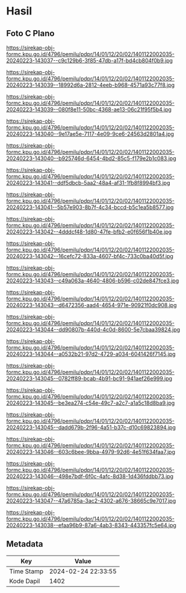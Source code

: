 # Hasil

## Foto C Plano

https://sirekap-obj-formc.kpu.go.id/4796/pemilu/pdpr/14/01/12/20/02/1401122002035-20240223-143037--c9c129b6-3f85-47db-a17f-bd4cb804f0b9.jpg

https://sirekap-obj-formc.kpu.go.id/4796/pemilu/pdpr/14/01/12/20/02/1401122002035-20240223-143039--18992d6a-2812-4eeb-b968-4571a93c77f8.jpg

https://sirekap-obj-formc.kpu.go.id/4796/pemilu/pdpr/14/01/12/20/02/1401122002035-20240223-143039--080f8e11-50bc-4368-ae13-06c21f95f5b4.jpg

https://sirekap-obj-formc.kpu.go.id/4796/pemilu/pdpr/14/01/12/20/02/1401122002035-20240223-143040--9e17ae5e-7117-4e09-9ce6-24563d2801a4.jpg

https://sirekap-obj-formc.kpu.go.id/4796/pemilu/pdpr/14/01/12/20/02/1401122002035-20240223-143040--b925746d-6454-4bd2-85c5-f179e2b1c083.jpg

https://sirekap-obj-formc.kpu.go.id/4796/pemilu/pdpr/14/01/12/20/02/1401122002035-20240223-143041--ddf5dbcb-5aa2-48a4-af31-1fb8f8994bf3.jpg

https://sirekap-obj-formc.kpu.go.id/4796/pemilu/pdpr/14/01/12/20/02/1401122002035-20240223-143041--5b57e903-8b7f-4c34-bccd-b5c1ea5b8577.jpg

https://sirekap-obj-formc.kpu.go.id/4796/pemilu/pdpr/14/01/12/20/02/1401122002035-20240223-143042--4dddcf48-1d80-47fe-bfb2-e0f656f1b40e.jpg

https://sirekap-obj-formc.kpu.go.id/4796/pemilu/pdpr/14/01/12/20/02/1401122002035-20240223-143042--16cefc72-833a-4607-bf4c-733c0ba40d5f.jpg

https://sirekap-obj-formc.kpu.go.id/4796/pemilu/pdpr/14/01/12/20/02/1401122002035-20240223-143043--c49a063a-4640-4806-b596-c02de847fce3.jpg

https://sirekap-obj-formc.kpu.go.id/4796/pemilu/pdpr/14/01/12/20/02/1401122002035-20240223-143043--d6472356-aad4-4654-971e-90921f0dc908.jpg

https://sirekap-obj-formc.kpu.go.id/4796/pemilu/pdpr/14/01/12/20/02/1401122002035-20240223-143044--dd90807b-440d-4c0d-8600-5e7cbaa39824.jpg

https://sirekap-obj-formc.kpu.go.id/4796/pemilu/pdpr/14/01/12/20/02/1401122002035-20240223-143044--a0532b21-97d2-4729-a034-6041426f7145.jpg

https://sirekap-obj-formc.kpu.go.id/4796/pemilu/pdpr/14/01/12/20/02/1401122002035-20240223-143045--0782ff89-bcab-4b91-bc91-941aef26e999.jpg

https://sirekap-obj-formc.kpu.go.id/4796/pemilu/pdpr/14/01/12/20/02/1401122002035-20240223-143045--be3ea274-c54e-49c7-a2c7-a1a5c18d8ba9.jpg

https://sirekap-obj-formc.kpu.go.id/4796/pemilu/pdpr/14/01/12/20/02/1401122002035-20240223-143045--dadd679b-2f96-4a51-b37c-d10c69823894.jpg

https://sirekap-obj-formc.kpu.go.id/4796/pemilu/pdpr/14/01/12/20/02/1401122002035-20240223-143046--603c6bee-9bba-4979-92d6-4e51f634faa7.jpg

https://sirekap-obj-formc.kpu.go.id/4796/pemilu/pdpr/14/01/12/20/02/1401122002035-20240223-143046--498e7bdf-6f0c-4afc-8d38-1d436fddbb73.jpg

https://sirekap-obj-formc.kpu.go.id/4796/pemilu/pdpr/14/01/12/20/02/1401122002035-20240223-143047--47a6785a-3ac2-4302-a676-38665c9e7017.jpg

https://sirekap-obj-formc.kpu.go.id/4796/pemilu/pdpr/14/01/12/20/02/1401122002035-20240223-143038--efaa96b9-87a6-4ab3-8343-443357fc5e64.jpg


## Metadata

| Key        | Value               |
| ---------- | ------------------- |
| Time Stamp | 2024-02-24 22:33:55 |
| Kode Dapil | 1402                |



